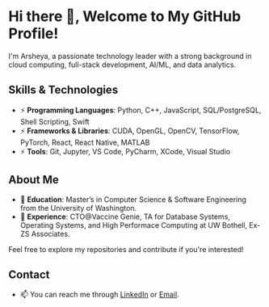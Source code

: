 <!--
**rajarsheya/rajarsheya** is a ✨ _special_ ✨ repository because its `README.md` (this file) appears on your GitHub profile.

Here are some ideas to get you started:

- 🔭 I’m currently working on ...
- 🌱 I’m currently learning ...
- 👯 I’m looking to collaborate on ...
- 🤔 I’m looking for help with ...
- 💬 Ask me about ...
- 📫 How to reach me: ...
- 😄 Pronouns: ...
- ⚡ Fun fact: ...
-->

# Hi there 👋, Welcome to My GitHub Profile!

I'm Arsheya, a passionate technology leader with a strong background in cloud computing, full-stack development, AI/ML, and data analytics. 

## Skills & Technologies

- ⚡ **Programming Languages**: Python, C++, JavaScript, SQL/PostgreSQL, Shell Scripting, Swift
- ⚡ **Frameworks & Libraries**: CUDA, OpenGL, OpenCV, TensorFlow, PyTorch, React, React Native, MATLAB
- ⚡ **Tools**: Git, Jupyter, VS Code, PyCharm, XCode, Visual Studio

## About Me

- 🔭 **Education**: Master’s in Computer Science & Software Engineering from the University of Washington.
- 🔭 **Experience**: CTO@Vaccine Genie, TA for Database Systems, Operating Systems, and High Performace Computing at UW Bothell, Ex-ZS Associates.

Feel free to explore my repositories and contribute if you're interested!

## Contact

- 📫 You can reach me through [LinkedIn](https://www.linkedin.com/in/rajarsheya/) or [Email](mailto:raj94arsheya@gmail.com).

